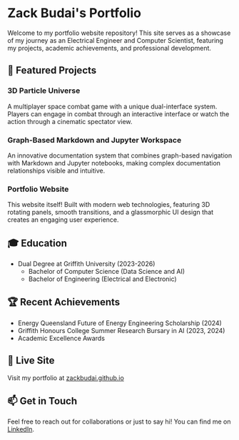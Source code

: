 # Zack Budai's Portfolio

Welcome to my portfolio website repository! This site serves as a showcase of my journey as an Electrical Engineer and Computer Scientist, featuring my projects, academic achievements, and professional development.

## 🌟 Featured Projects

### 3D Particle Universe
A multiplayer space combat game with a unique dual-interface system. Players can engage in combat through an interactive interface or watch the action through a cinematic spectator view.

### Graph-Based Markdown and Jupyter Workspace
An innovative documentation system that combines graph-based navigation with Markdown and Jupyter notebooks, making complex documentation relationships visible and intuitive.

### Portfolio Website
This website itself! Built with modern web technologies, featuring 3D rotating panels, smooth transitions, and a glassmorphic UI design that creates an engaging user experience.

## 🎓 Education

- Dual Degree at Griffith University (2023-2026)
  - Bachelor of Computer Science (Data Science and AI)
  - Bachelor of Engineering (Electrical and Electronic)

## 🏆 Recent Achievements

- Energy Queensland Future of Energy Engineering Scholarship (2024)
- Griffith Honours College Summer Research Bursary in AI (2023, 2024)
- Academic Excellence Awards

## 🔗 Live Site

Visit my portfolio at [zackbudai.github.io](https://zackbudai.github.io)

## 📫 Get in Touch

Feel free to reach out for collaborations or just to say hi! You can find me on [LinkedIn](https://www.linkedin.com/in/zack-budai).
```
